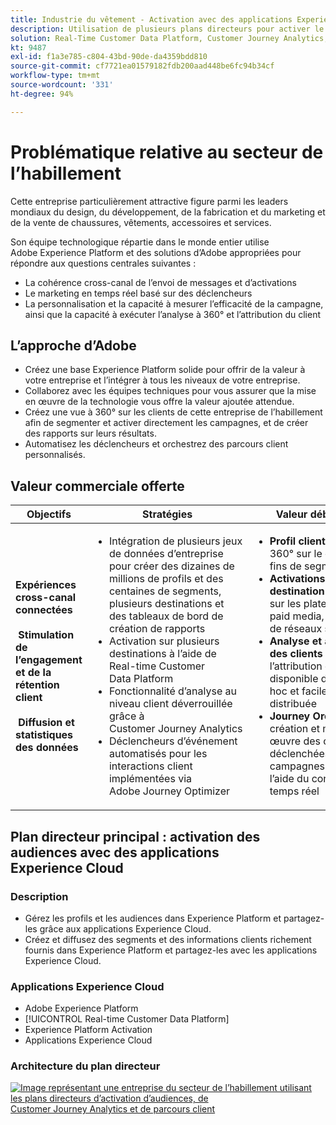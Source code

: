 ```yaml
---
title: Industrie du vêtement - Activation avec des applications Experience Cloud
description: Utilisation de plusieurs plans directeurs pour activer le marketing en temps réel, l’activation cross-canal et l’analyse cross-canal.
solution: Real-Time Customer Data Platform, Customer Journey Analytics, Journey Orchestration
kt: 9487
exl-id: f1a3e785-c804-43bd-90de-da4359bdd810
source-git-commit: cf7721ea01579182fdb200aad448be6fc94b34cf
workflow-type: tm+mt
source-wordcount: '331'
ht-degree: 94%

---
```


# Problématique relative au secteur de l’habillement

Cette entreprise particulièrement attractive figure parmi les leaders mondiaux du design, du développement, de la fabrication et du marketing et de la vente de chaussures, vêtements, accessoires et services.

Son équipe technologique répartie dans le monde entier utilise Adobe Experience Platform et des solutions d’Adobe appropriées pour répondre aux questions centrales suivantes :

* La cohérence cross-canal de l’envoi de messages et d’activations
* Le marketing en temps réel basé sur des déclencheurs
* La personnalisation et la capacité à mesurer l’efficacité de la campagne, ainsi que la capacité à exécuter l’analyse à 360° et l’attribution du client

## L’approche d’Adobe

* Créez une base Experience Platform solide pour offrir de la valeur à votre entreprise et l’intégrer à tous les niveaux de votre entreprise.
* Collaborez avec les équipes techniques pour vous assurer que la mise en œuvre de la technologie vous offre la valeur ajoutée attendue.
* Créez une vue à 360° sur les clients de cette entreprise de l’habillement afin de segmenter et activer directement les campagnes, et de créer des rapports sur leurs résultats.
* Automatisez les déclencheurs et orchestrez des parcours client personnalisés.

## Valeur commerciale offerte

| Objectifs | Stratégies | Valeur débloquée |
|---|---|---|
| **Expériences cross-canal connectées **<br></br>** Stimulation de l’engagement et de la rétention client **<br></br>** Diffusion et statistiques des données**</ul> | <ul><li>Intégration de plusieurs jeux de données d’entreprise pour créer des dizaines de millions de profils et des centaines de segments, plusieurs destinations et des tableaux de bord de création de rapports</li><li>Activation sur plusieurs destinations à l’aide de Real-time Customer Data Platform</li><li>Fonctionnalité d’analyse au niveau client déverrouillée grâce à Customer Journey Analytics</li><li>Déclencheurs d’événement automatisés pour les interactions client implémentées via Adobe Journey Optimizer</li></ul> | <ul><li><strong>Profil client : </strong>vue à 360° sur le clients à des fins de segmentation</li><li><strong>Activations de destination : </strong>activation sur les plateformes de paid media, d’e-mails et de réseaux sociaux</li><li><strong>Analyse et attribution des clients : </strong>analyse de l’attribution cross-canal disponible de façon ad hoc et facilement distribuée<li><strong>Journey Orchestration : </strong>création et mise en œuvre des campagnes déclenchées et des campagnes planifiées à l’aide du contexte en temps réel</li></ul> |

## Plan directeur principal : activation des audiences avec des applications Experience Cloud

### Description

<ul><li>Gérez les profils et les audiences dans Experience Platform et partagez-les grâce aux applications Experience Cloud.</li><li>Créez et diffusez des segments et des informations clients richement fournis dans Experience Platform et partagez-les avec les applications Experience Cloud.</li></ul>

### Applications Experience Cloud

<ul><li>Adobe Experience Platform</li><li>[!UICONTROL Real-time Customer Data Platform]</li><li>Experience Platform Activation</li><li>Applications Experience Cloud</li></ul>

### Architecture du plan directeur

<a href="https://experienceleague.adobe.com/docs/blueprints-learn/architecture/audience-activation/platform-and-applications.html?lang=fr"><img alt="Image représentant une entreprise du secteur de l’habillement utilisant les plans directeurs d’activation d’audiences, de Customer Journey Analytics et de parcours client" src="https://experienceleague.adobe.com/docs/blueprints-learn/assets/aep+apps.svg?lang=en" class="modal-image"/></a>
